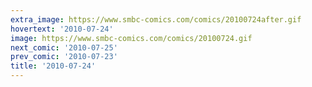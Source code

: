 ```yaml
---
extra_image: https://www.smbc-comics.com/comics/20100724after.gif
hovertext: '2010-07-24'
image: https://www.smbc-comics.com/comics/20100724.gif
next_comic: '2010-07-25'
prev_comic: '2010-07-23'
title: '2010-07-24'
---
```


